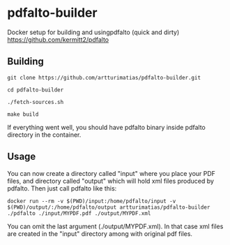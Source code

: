 # pdfalto-builder
Docker setup for building and usingpdfalto (quick and dirty)
https://github.com/kermitt2/pdfalto


## Building

	git clone https://github.com/artturimatias/pdfalto-builder.git

	cd pdfalto-builder

	./fetch-sources.sh

	make build

If everything went well, you should have pdfalto binary inside pdfalto directory in the container.

## Usage

You can now create a directory called "input" where you place your PDF files, and directory called "output" which will hold xml files produced by pdfalto.
Then just call pdfalto like this: 

	docker run --rm -v $(PWD)/input:/home/pdfalto/input -v $(PWD)/output/:/home/pdfalto/output artturimatias/pdfalto-builder ./pdfalto ./input/MYPDF.pdf ./output/MYPDF.xml

You can omit the last argument (./output/MYPDF.xml). In that case xml files are created in the "input" directory among with original pdf files. 


